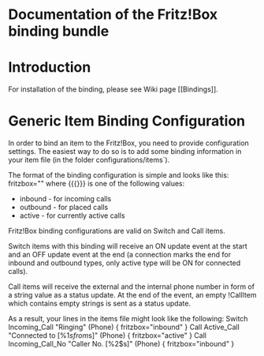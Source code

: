 # Documentation of the Fritz!Box binding bundle

# Introduction

For installation of the binding, please see Wiki page [[Bindings]].

# Generic Item Binding Configuration

In order to bind an item to the Fritz!Box, you need to provide configuration settings. The easiest way to do so is to add some binding information in your item file (in the folder configurations/items`). 

The format of the binding configuration is simple and looks like this:
    fritzbox="<eventType>"
where {{{<eventType>}}} is one of the following values:
- inbound - for incoming calls
- outbound - for placed calls
- active - for currently active calls

Fritz!Box binding configurations are valid on Switch and Call items.

Switch items with this binding will receive an ON update event at the start and an OFF update event at the end (a connection marks the end for inbound and outbound types, only active type will be ON for connected calls).

Call items will receive the external and the internal phone number in form of a string value as a status update. At the end of the event, an empty !CallItem which contains empty strings is sent as a status update.

As a result, your lines in the items file might look like the following:
    Switch	Incoming_Call		"Ringing"			(Phone)    { fritzbox="inbound" }
    Call	Active_Call		"Connected to [%1$s from %2$s]"	(Phone)    { fritzbox="active"  }
    Call	Incoming_Call_No	"Caller No. [%2$s]"		(Phone)    { fritzbox="inbound" } 